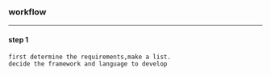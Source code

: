 ### workflow
***
#### step 1
    first determine the requirements,make a list.
    decide the framework and language to develop
